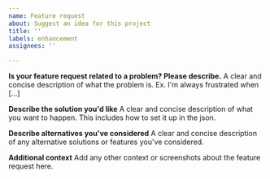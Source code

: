 ```yaml
---
name: Feature request
about: Suggest an idea for this project
title: ''
labels: enhancement
assignees: ''

---
```


**Is your feature request related to a problem? Please describe.**
A clear and concise description of what the problem is. Ex. I'm always frustrated when [...]

**Describe the solution you'd like**
A clear and concise description of what you want to happen. This includes how to set it up in the json.

**Describe alternatives you've considered**
A clear and concise description of any alternative solutions or features you've considered.

**Additional context**
Add any other context or screenshots about the feature request here.
